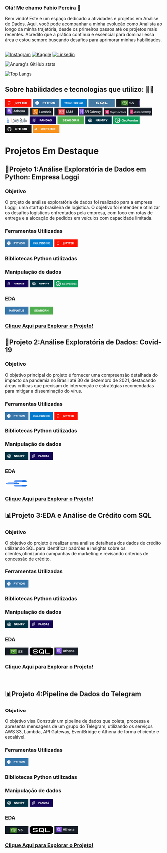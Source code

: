 ### Olá! Me chamo Fabio Pereira 👋
Bem vindo! Este é um espaço dedicado a atividades e projetos em Análise de Dados. Aqui, você pode acompanhar a minha evolução como Analista ao longo da minha trajetória, desde os primeiros passos até os projetos mais recentes. Acredito que a prática contínua é essencial para dominar essa área e estou sempre buscando desafios para aprimorar minhas habilidades.
##
[![Instagram](https://img.shields.io/badge/Instagram-E4405F?style=for-the-badge&logo=instagram&logoColor=white)](https://www.instagram.com/7Fabio7Pereira7/)
[![Kaggle](https://img.shields.io/badge/Kaggle-20BEFF?style=for-the-badge&logo=Kaggle&logoColor=white)](https://www.kaggle.com/FabioPereira445 )
[![Linkedin](https://img.shields.io/badge/LinkedIn-0077B5?style=for-the-badge&logo=linkedin&logoColor=white)](https://www.linkedin.com/in/fabio--pereira/)

![Anurag's GitHub stats](https://github-readme-stats.vercel.app/api?username=FabioPereira445&show_icons=true&theme=merko)

[![Top Langs](https://github-readme-stats.vercel.app/api/top-langs/?username=FabioPereira445&layout=compact)](https://github.com/FabioPereira445/github-readme-stats)

## Sobre habilidades e tecnologias que utilizo: 🧑‍💻

<div>
 <img src="image/img_jupyter.svg" alt="" width="85" height="25" title="img_jupyter">
 <img src="image/img_python.svg" alt="" width="85" height="25" title="img_python">
 <img src="image/img_VScode.svg" alt="" width="85" height="25" title="img_VScode">
 <img src="image/img_Sql.svg" alt="" width="85" height="25" title="img_python">
 <img src="image/s3.png" alt="Uma bela paisagem" width="75" height="25" title="SQL">
 <img src="image/Athena.png" alt="Uma bela paisagem" width="75" height="25" title="ATHENA">
 <img src="image/AWSLambda.png" alt="Uma bela paisagem" width="75" height="25" title="AWSLambda">
 <img src="image/AWS_IAM.png" alt="Uma bela paisagem" width="75" height="25" title="AWSIAM">
 <img src="image/APIgateway.png" alt="Uma bela paisagem" width="75" height="25" title="APIGateway">
 <img src="image/AWS_stepfun.png" alt="Uma bela paisagem" width="75" height="25" title="AWS_Stepfunctions">
 <img src="image/AWS-EVENT.png" alt="Uma bela paisagem" width="75" height="25" title="AWS_EventBridge">
 <img src="image/Looker Studio.png" alt="Uma bela paisagem" width="75" height="25" title="Looker_Studio">
   

 <img src="image/img_pandas.svg" alt="" width="85" height="25" title="img_pandas">
 <img src="image/img_seaborn.svg" alt="" width="85" height="25" title="img_jupyter">
 <img src="image/img_numpy.svg" alt="" width="85" height="25" title="img_numpy">
 <img src="image/img_geopandas.png" alt="" width="85" height="25" title="img_geopandas">
 <img src="image/img_github.svg" alt="" width="85" height="25" title="github>
  
 <img src="image/img_sckitlearn.svg" alt="" width="85" height="25" title="sckitlearn">
 <img src="image/img_sckitlearn.svg" alt="" width="85" height="25" title="">

   # Projetos Em Destaque
<h2> 🚚Projeto 1:Análise Exploratória de Dados em Python: Empresa Loggi</h2>
<h3>Objetivo </h3>
O projeto de análise exploratória de dados foi realizado para a empresa Loggi, uma startup brasileira de logística. O objetivo foi entender e otimizar os desafios logísticos enfrentados pela empresa, com foco em rotas de entrega e a alocação de pedidos em veículos com capacidade limitada.
<h3>Ferramentas Utilizadas</h3>
<img src="image/img_python.svg" alt="Uma bela paisagem" width="75" height="25" title="img_python">
<img src="image/img_VScode.svg" alt="Uma bela paisagem" width="75" height="25" title="img_VScode">
<img src="image/img_jupyter.svg" alt="Uma bela paisagem" width="75" height="25" title="img_jupyter">
<h3>Bibliotecas Python utilizadas</h3>
<h3> Manipulação de dados</h3>
<img src="image/img_pandas.svg" alt="Uma bela paisagem" width="75" height="25" title="img_pandas">
<img src="image/img_numpy.svg" alt="Uma bela paisagem" width="75" height="25" title="img_numpy">
<img src="image/img_geopandas.png" alt="Uma bela paisagem" width="75" height="25" title="img_numpy">
<h3> EDA</h3>
<img src="image/img_matplotlib.svg" alt="Uma bela paisagem" width="75" height="25" title="img_matplotlib">
<img src="image/img_seaborn.svg" alt="Uma bela paisagem" width="75" height="25" title="Clique para ampliar">
<H3><a href="https://github.com/FabioPereira445/Projeto-01">Clique Aqui para Explorar o Projeto! </a></H3>

<h2> 🦠Projeto 2:Análise Exploratória de Dados: Covid-19</h2>
<h3>Objetivo </h3>
O objetivo principal do projeto é fornecer uma compreensão detalhada do impacto da pandemia no Brasil até 30 de dezembro de 2021, destacando áreas críticas que precisam de intervenção e estratégias recomendadas para mitigar a disseminação do vírus.
<h3>Ferramentas Utilizadas</h3>
<img src="image/img_python.svg" alt="Uma bela paisagem" width="75" height="25" title="img_python">
<img src="image/img_VScode.svg" alt="Uma bela paisagem" width="75" height="25" title="img_VScode">
<img src="image/img_jupyter.svg" alt="Uma bela paisagem" width="75" height="25" title="img_jupyter">
<h3>Bibliotecas Python utilizadas</h3>
<h3> Manipulação de dados</h3>
<img src="image/img_numpy.svg" alt="Uma bela paisagem" width="75" height="25" title="img_pandas">
<img src="image/img_pandas.svg" alt="Uma bela paisagem" width="75" height="25" title="img_numpy">
<h3> EDA</h3>
<img src="image/img-google-data-studio (1).svg" alt="Uma bela paisagem" width="75" height="25" title="img_looker-data">
<H3><a href="https://github.com/FabioPereira445/Projeto-2/tree/main">Clique Aqui para Explorar o Projeto! </a></H3>    

<h2> 📊Projeto 3:EDA e Análise de Crédito com SQL</h2>
<h3>Objetivo </h3>
O objetivo do projeto é realizar uma análise detalhada dos dados de crédito utilizando SQL para identificar padrões e insights sobre os clientes,otimizando campanhas de marketing e revisando critérios de concessão de crédito.
<h3>Ferramentas Utilizadas</h3>
<img src="image/img_python.svg" alt="Uma bela paisagem" width="75" height="25" title="img_python">
<h3>Bibliotecas Python utilizadas</h3>
<h3> Manipulação de dados</h3>
<img src="image/img_numpy.svg" alt="Uma bela paisagem" width="75" height="25" title="">
<img src="image/img_pandas.svg" alt="Uma bela paisagem" width="75" height="25" title="">
<h3> EDA</h3>
<img src="image/s3.png" alt="Uma bela paisagem" width="75" height="25" title="SQL">
<img src="image/sql (1).png" alt="Uma bela paisagem" width="75" height="25" title="S3">
<img src="image/Athena.png" alt="Uma bela paisagem" width="75" height="25" title="ATHENA">
<H3><a href="https://github.com/FabioPereira445/Projeto-3">Clique Aqui para Explorar o Projeto! </a></H3>  
</div><br/>


<h2> 📊Projeto 4:Pipeline de Dados do Telegram </h2>
<h3>Objetivo </h3>
O objetivo visa Construir um pipeline de dados que coleta, processa e apresenta mensagens de um grupo do Telegram, utilizando os serviços AWS S3, Lambda, API Gateway, EventBridge e Athena de forma eficiente e escalável.
<h3>Ferramentas Utilizadas</h3>
<img src="image/img_python.svg" alt="Uma bela paisagem" width="75" height="25" title="img_python">
<h3>Bibliotecas Python utilizadas</h3>
<h3> Manipulação de dados</h3>
<img src="image//img_numpy.svg" alt="Uma bela paisagem" width="75" height="25" title="">
<img src="image//img_pandas.svg" alt="Uma bela paisagem" width="75" height="25" title="">
<h3> EDA</h3>
<img src="image/s3.png" alt="Uma bela paisagem" width="75" height="25" title="SQL">
<img src="image/sql (1).png" alt="Uma bela paisagem" width="75" height="25" title="S3">
<img src="image/Athena.png" alt="Uma bela paisagem" width="75" height="25" title="ATHENA">
<H3><a href="[https://github.com/FabioPereira445/Projeto-3](https://github.com/FabioPereira445/Projeto-04/blob/main/README.md)">Clique Aqui para Explorar o Projeto! </a></H3>  
</div><br/>



